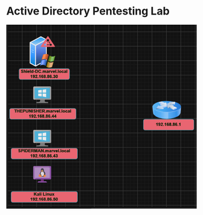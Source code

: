 # Active Directory Pentesting Lab

<img src="https://github.com/Nisha318/Nisha318.github.io/blob/master/assets/images/tcm-academy/tcm-pnpt-lab.PNG">
